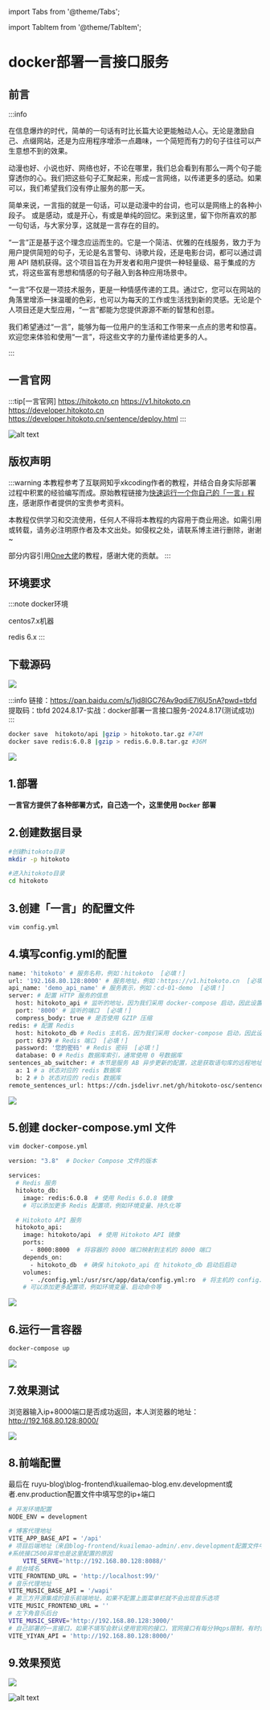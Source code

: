 import Tabs from '@theme/Tabs';

import TabItem from '@theme/TabItem';

# docker部署一言接口服务

## 前言

:::info

在信息爆炸的时代，简单的一句话有时比长篇大论更能触动人心。无论是激励自己、点缀网站，还是为应用程序增添一点趣味，一个简短而有力的句子往往可以产生意想不到的效果。

动漫也好、小说也好、网络也好，不论在哪里，我们总会看到有那么一两个句子能穿透你的心。我们把这些句子汇聚起来，形成一言网络，以传递更多的感动。如果可以，我们希望我们没有停止服务的那一天。

简单来说，一言指的就是一句话，可以是动漫中的台词，也可以是网络上的各种小段子。 或是感动，或是开心，有或是单纯的回忆。来到这里，留下你所喜欢的那一句句话，与大家分享，这就是一言存在的目的。

“一言”正是基于这个理念应运而生的。它是一个简洁、优雅的在线服务，致力于为用户提供简短的句子，无论是名言警句、诗歌片段，还是电影台词，都可以通过调用 API 随机获得。这个项目旨在为开发者和用户提供一种轻量级、易于集成的方式，将这些富有思想和情感的句子融入到各种应用场景中。

“一言”不仅是一项技术服务，更是一种情感传递的工具。通过它，您可以在网站的角落里增添一抹温暖的色彩，也可以为每天的工作或生活找到新的灵感。无论是个人项目还是大型应用，“一言”都能为您提供源源不断的智慧和创意。

我们希望通过“一言”，能够为每一位用户的生活和工作带来一点点的思考和惊喜。欢迎您来体验和使用“一言”，将这些文字的力量传递给更多的人。



:::

## 一言官网
:::tip[一言官网]
<Tabs>
  <TabItem value="apple" label="「一言」官网">https://hitokoto.cn</TabItem>
  <TabItem value="orange" label="「一言」在线 API 地址">https://v1.hitokoto.cn</TabItem>
  <TabItem value="banana" label="「一言」API 文档">https://developer.hitokoto.cn</TabItem>
  <TabItem value="「一言」官方部署文档" label="「一言」官方部署文档">https://developer.hitokoto.cn/sentence/deploy.html</TabItem>
</Tabs>
:::

![alt text](https://ice.frostsky.com/2024/08/18/a8dd3d24afbb1430da16ce03ab3fc59b.png)

## 版权声明

:::warning
本教程参考了互联网知乎xkcoding作者的教程，并结合自身实际部署过程中积累的经验编写而成。原始教程链接为[快速运行一个你自己的「一言」程序](https://zhuanlan.zhihu.com/p/272333970)，感谢原作者提供的宝贵参考资料。

本教程仅供学习和交流使用，任何人不得将本教程的内容用于商业用途。如需引用或转载，请务必注明原作者及本文出处。如侵权之处，请联系博主进行删除，谢谢~

部分内容引用[One大佬](https://wiki.onedayxyy.cn/blog)的教程，感谢大佬的贡献。
:::

## 环境要求

:::note
docker环境

centos7.x机器

redis 6.x
:::



## 下载源码



![](https://onedayxyy.cn/images/image-20240817234308639.png)

:::info
链接：https://pan.baidu.com/s/1jd8IGC76Av9qdiE7l6U5nA?pwd=tbfd 提取码：tbfd 2024.8.17-实战：docker部署一言接口服务-2024.8.17(测试成功)
:::



```bash
docker save  hitokoto/api |gzip > hitokoto.tar.gz #74M
docker save redis:6.0.8 |gzip > redis.6.0.8.tar.gz #36M
```

![](https://onedayxyy.cn/images/image-20240817233834783.png)

## 1.部署



**一言官方提供了各种部署方式，自己选一个，这里使用 `Docker` 部署**

## 2.创建数据目录

```bash
#创建hitokoto目录
mkdir -p hitokoto

#进入hitokoto目录
cd hitokoto
```



## 3.创建「一言」的配置文件

```bash
vim config.yml
```



## 4.填写config.yml的配置

```bash
name: 'hitokoto' # 服务名称，例如：hitokoto  [必填！]
url: '192.168.80.128:8000' # 服务地址，例如：https://v1.hitokoto.cn  [必填！]
api_name: 'demo_api_name' # 服务表示，例如：cd-01-demo  [必填！]
server: # 配置 HTTP 服务的信息
  host: hitokoto_api # 监听的地址，因为我们采用 docker-compose 启动，因此设置为 service 名称即可  [必填！]
  port: '8000' # 监听的端口  [必填！]
  compress_body: true # 是否使用 GZIP 压缩
redis: # 配置 Redis
  host: hitokoto_db # Redis 主机名，因为我们采用 docker-compose 启动，因此设置为 service 名称即可  [必填！]
  port: 6379 # Redis 端口  [必填！]
  password: '您的密码' # Redis 密码  [必填！]
  database: 0 # Redis 数据库索引，通常使用 0 号数据库
sentences_ab_switcher: # 本节是服务 AB 异步更新的配置，这是获取语句库的远程地址，除非有特殊需求，通常不需要修改保持默认！
  a: 1 # a 状态对应的 redis 数据库
  b: 2 # b 状态对应的 redis 数据库
remote_sentences_url: https://cdn.jsdelivr.net/gh/hitokoto-osc/sentences-bundle@latest/ # 语句库地址，通常默认即可。如果您想使用您自己打包部署的语句库，您可以修改此项
```



![](https://ice.frostsky.com/2024/08/17/399e11e5303a75e8748da5a03be18081.png)



## 5.创建 docker-compose.yml 文件

```bash
vim docker-compose.yml
```



```bash
version: "3.8"  # Docker Compose 文件的版本

services:
  # Redis 服务
  hitokoto_db:
    image: redis:6.0.8  # 使用 Redis 6.0.8 镜像
    # 可以添加更多 Redis 配置项，例如环境变量、持久化等

  # Hitokoto API 服务
  hitokoto_api:
    image: hitokoto/api  # 使用 Hitokoto API 镜像
    ports:
      - 8000:8000  # 将容器的 8000 端口映射到主机的 8000 端口
    depends_on:
      - hitokoto_db  # 确保 hitokoto_api 在 hitokoto_db 启动后启动
    volumes:
      - ./config.yml:/usr/src/app/data/config.yml:ro  # 将主机的 config.yml 文件挂载到容器中的指定路径，并以只读模式挂载
    # 可以添加更多配置项，例如环境变量、启动命令等
```



![](https://ice.frostsky.com/2024/08/17/fe1d98d3997f5737bcf4d80a1ed04895.png)

## 6.运行一言容器

```bash
docker-compose up
```



![](https://onedayxyy.cn/images/image-20240817225114140.png)



## 7.效果测试

浏览器输入ip+8000端口是否成功返回，本人浏览器的地址：http://192.168.80.128:8000/

![](https://ice.frostsky.com/2024/08/17/a8b86001ec56052486e55e142419d424.png)

## 8.前端配置

最后在 ruyu-blog\blog-frontend\kuailemao-blog.env.development或者.env.production配置文件中填写您的ip+端口



```bash
# 开发环境配置
NODE_ENV = development

# 博客代理地址
VITE_APP_BASE_API = '/api'
# 项目后端地址（来自blog-frontend/kuailemao-admin/.env.development配置文件中VITE_APP_BASE_URL）
#系统接口500异常也是这里配置的原因
    VITE_SERVE='http://192.168.80.128:8088/'
# 前台域名
VITE_FRONTEND_URL = 'http://localhost:99/'
# 音乐代理地址
VITE_MUSIC_BASE_API = '/wapi'
# 第三方开源集成的音乐前端地址，如果不配置上面菜单栏就不会出现音乐选项
VITE_MUSIC_FRONTEND_URL = ''
# 左下角音乐后台
VITE_MUSIC_SERVE='http://192.168.80.128:3000/'
# 自己部署的一言接口，如果不填写会默认使用官网的接口，官网接口有每分钟qps限制，有时会得不到想要的结果
VITE_YIYAN_API = 'http://192.168.80.128:8000/'
```



## 9.效果预览

![](https://ice.frostsky.com/2024/08/17/20f1899efb59f95a86879b11543df2f3.png)

![alt text](https://ice.frostsky.com/2024/08/18/249883c85ae91abb55f97b4982741af0.png)